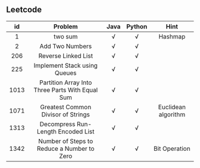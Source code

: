 ## Leetcode

 id | Problem   | Java  | Python | Hint
  :----:  |:----:  | :----:  | :----:  | :----:  
 1 | two sum  | √ | √ | Hashmap
 2 | Add Two Numbers | √ | √ |
 206 | Reverse Linked List | √ | √ |
 225 | Implement Stack using Queues | √ | √ |
 1013 | Partition Array Into Three Parts With Equal Sum | √ | √ |
 1071 | Greatest Common Divisor of Strings | √ | √ | Euclidean algorithm
 1313 | Decompress Run-Length Encoded List | √ | √ |
 1342 | Number of Steps to Reduce a Number to Zero  | √ | √ | Bit Operation